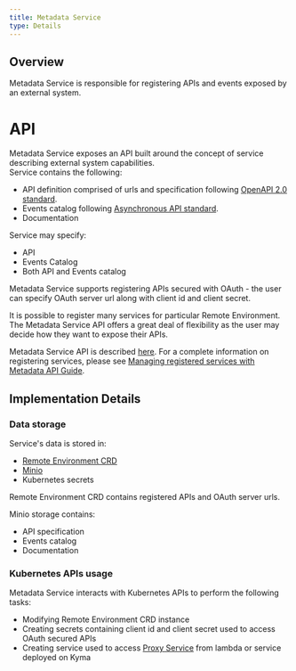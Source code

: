 ```yaml
---
title: Metadata Service
type: Details
---
```


## Overview

Metadata Service is responsible for registering APIs and events exposed by an external system.         
    
# API

Metadata Service exposes an API built around the concept of service describing external system capabilities.    
Service contains the following:
- API definition comprised of urls and specification following [OpenAPI 2.0 standard](https://github.com/OAI/OpenAPI-Specification/blob/master/versions/2.0.md).
- Events catalog following [Asynchronous API standard](https://github.com/asyncapi/asyncapi/blob/develop/schema/asyncapi.json).
- Documentation 

Service may specify:
- API
- Events Catalog
- Both API and Events catalog


Metadata Service supports registering APIs secured with OAuth - the user can specify OAuth server url along with client id and client secret.

It is possible to register many services for particular Remote Environment. The Metadata Service API offers a great deal of flexibility as the user may decide how they want to expose their APIs.      

Metadata Service API is described [here](https://github.com/kyma-project/kyma/blob/master/docs/application-connector/docs/assets/metadataapi.yam).
For a complete information on registering services, please see [Managing registered services with Metadata API Guide](TODO). 


## Implementation Details

### Data storage

Service's data is stored in:
- [Remote Environment CRD](https://github.com/kyma-project/kyma/blob/master/docs/application-connector/docs/040-cr-remote-evironment.md)
- [Minio](https://minio.io/)
- Kubernetes secrets

Remote Environment CRD contains registered APIs and OAuth server urls. 

Minio storage contains:
- API specification
- Events catalog
- Documentation

### Kubernetes APIs usage 

Metadata Service interacts with Kubernetes APIs to perform the following tasks:
- Modifying Remote Environment CRD instance
- Creating secrets containing client id and client secret used to access OAuth secured APIs
- Creating service used to access [Proxy Service](TODO) from lambda or service deployed on Kyma  

     